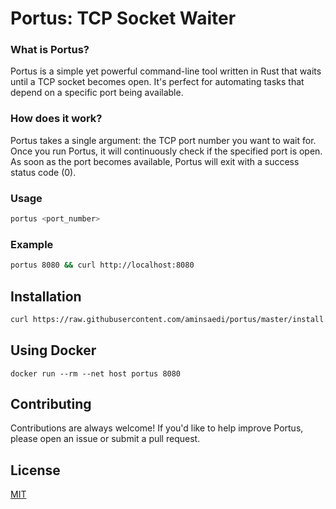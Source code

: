
# Portus: TCP Socket Waiter

### What is Portus?

Portus is a simple yet powerful command-line tool written in Rust that waits until a TCP socket becomes open. It's perfect for automating tasks that depend on a specific port being available.

### How does it work?

Portus takes a single argument: the TCP port number you want to wait for. Once you run Portus, it will continuously check if the specified port is open. As soon as the port becomes available, Portus will exit with a success status code (0).

### Usage

```sh
portus <port_number>
```

### Example

```sh
portus 8080 && curl http://localhost:8080
```

## Installation

```sh
curl https://raw.githubusercontent.com/aminsaedi/portus/master/install.sh | bash
```

## Using Docker

```
docker run --rm --net host portus 8080
```

## Contributing

Contributions are always welcome!
If you'd like to help improve Portus, please open an issue or submit a pull request.

## License

[MIT](https://choosealicense.com/licenses/mit/)

